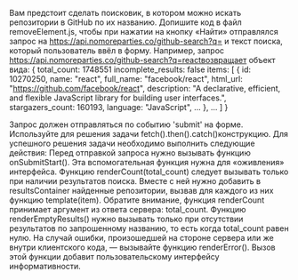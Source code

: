 Вам предстоит сделать поисковик, в котором можно искать репозитории в GitHub по
их названию. Допишите код в файл removeElement.js, чтобы при нажатии на кнопку «Найти»
отправлялся запрос на https://api.nomoreparties.co/github-search?q= и текст
поиска, который пользователь ввёл в форму. Например, запрос
https://api.nomoreparties.co/github-search?q=reactвозвращает объект вида:
{
    total_count: 1748551
    incomplete_results: false
    items: [
        {
            id: 10270250,
            name: "react",
            full_name: "facebook/react",
            html_url: "https://github.com/facebook/react",
            description: "A declarative, efficient, and flexible JavaScript library for building user interfaces.",
            stargazers_count: 160193,
            language: "JavaScript",
            ...
        },
        ...
    ]
}

Запрос должен отправляться по событию 'submit' на форме. Используйте для решения
задачи fetch().then().catch()конструкцию. Для успешного решения задачи 
необходимо выполнить следующие действия:
Перед отправкой запроса нужно вызывать функцию onSubmitStart(). Эта 
вспомогательная функция нужна для «оживления» интерфейса.
Функцию renderCount(total_count) следует вызывать только при наличии результатов
 поиска. Вместе с ней нужно добавить в resultsContainer найденные репозитории, 
 вызвав для каждого из них функцию template(item). Обратите внимание, функция 
 renderCount принимает аргумент из ответа сервера: total_count.
Функцию renderEmptyResults() нужно вызывать только при отсутствии результатов по 
запрошенному названию, то есть когда total_count равен нулю.
На случай ошибки, произошедшей на стороне сервера или же внутри клиентского 
кода, — вызывайте функцию renderError(). Вызов этой функции добавит 
пользовательскому интерфейсу информативности.
